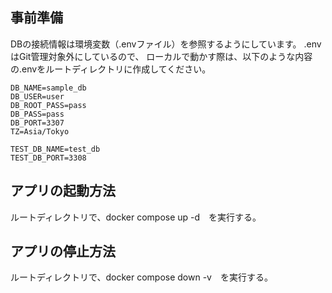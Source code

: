 ## 事前準備

DBの接続情報は環境変数（.envファイル）を参照するようにしています。
.envはGit管理対象外にしているので、
ローカルで動かす際は、以下のような内容の.envをルートディレクトリに作成してください。

```
DB_NAME=sample_db
DB_USER=user
DB_ROOT_PASS=pass
DB_PASS=pass
DB_PORT=3307
TZ=Asia/Tokyo

TEST_DB_NAME=test_db
TEST_DB_PORT=3308
```

## アプリの起動方法
ルートディレクトリで、docker compose up -d　を実行する。

## アプリの停止方法
ルートディレクトリで、docker compose down -v　を実行する。
